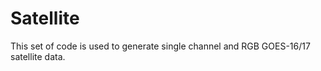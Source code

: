 # Satellite

This set of code is used to generate single channel and RGB GOES-16/17 satellite data. 
